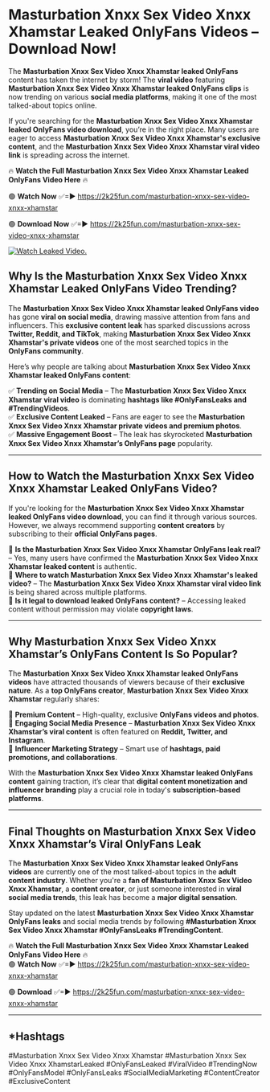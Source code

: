 # Masturbation Xnxx Sex Video Xnxx Xhamstar Leaked OnlyFans Videos – Download Now!

The **Masturbation Xnxx Sex Video Xnxx Xhamstar leaked OnlyFans** content has taken the internet by storm! The **viral video** featuring **Masturbation Xnxx Sex Video Xnxx Xhamstar leaked OnlyFans clips** is now trending on various **social media platforms**, making it one of the most talked-about topics online.  

If you're searching for the **Masturbation Xnxx Sex Video Xnxx Xhamstar leaked OnlyFans video download**, you’re in the right place. Many users are eager to access **Masturbation Xnxx Sex Video Xnxx Xhamstar's exclusive content**, and the **Masturbation Xnxx Sex Video Xnxx Xhamstar viral video link** is spreading across the internet.  

🔥 **Watch the Full Masturbation Xnxx Sex Video Xnxx Xhamstar Leaked OnlyFans Video Here** 🔥  

🟢 **Watch Now** ✅=► https://2k25fun.com/masturbation-xnxx-sex-video-xnxx-xhamstar

🟢 **Download Now** ✅=► https://2k25fun.com/masturbation-xnxx-sex-video-xnxx-xhamstar

[![Watch Leaked Video.](https://miro.medium.com/v2/resize:fit:828/format:webp/1*cilzJN44JGOrTw9NJCrNHA.gif "Watch Leaked Video")](https://2k25fun.com/masturbation-xnxx-sex-video-xnxx-xhamstar)

## **Why Is the Masturbation Xnxx Sex Video Xnxx Xhamstar Leaked OnlyFans Video Trending?**  

The **Masturbation Xnxx Sex Video Xnxx Xhamstar leaked OnlyFans video** has gone **viral on social media**, drawing massive attention from fans and influencers. This **exclusive content leak** has sparked discussions across **Twitter, Reddit, and TikTok**, making **Masturbation Xnxx Sex Video Xnxx Xhamstar's private videos** one of the most searched topics in the **OnlyFans community**.  

Here’s why people are talking about **Masturbation Xnxx Sex Video Xnxx Xhamstar leaked OnlyFans content**:  

✅ **Trending on Social Media** – The **Masturbation Xnxx Sex Video Xnxx Xhamstar viral video** is dominating **hashtags like #OnlyFansLeaks and #TrendingVideos**.  
✅ **Exclusive Content Leaked** – Fans are eager to see the **Masturbation Xnxx Sex Video Xnxx Xhamstar private videos and premium photos**.  
✅ **Massive Engagement Boost** – The leak has skyrocketed **Masturbation Xnxx Sex Video Xnxx Xhamstar’s OnlyFans page** popularity.  

---

## **How to Watch the Masturbation Xnxx Sex Video Xnxx Xhamstar Leaked OnlyFans Video?**  

If you're looking for the **Masturbation Xnxx Sex Video Xnxx Xhamstar leaked OnlyFans video download**, you can find it through various sources. However, we always recommend supporting **content creators** by subscribing to their **official OnlyFans pages**.  

🔹 **Is the Masturbation Xnxx Sex Video Xnxx Xhamstar OnlyFans leak real?** – Yes, many users have confirmed the **Masturbation Xnxx Sex Video Xnxx Xhamstar leaked content** is authentic.  
🔹 **Where to watch Masturbation Xnxx Sex Video Xnxx Xhamstar's leaked video?** – The **Masturbation Xnxx Sex Video Xnxx Xhamstar viral video link** is being shared across multiple platforms.  
🔹 **Is it legal to download leaked OnlyFans content?** – Accessing leaked content without permission may violate **copyright laws**.  

---

## **Why Masturbation Xnxx Sex Video Xnxx Xhamstar’s OnlyFans Content Is So Popular?**  

The **Masturbation Xnxx Sex Video Xnxx Xhamstar leaked OnlyFans videos** have attracted thousands of viewers because of their **exclusive nature**. As a **top OnlyFans creator**, **Masturbation Xnxx Sex Video Xnxx Xhamstar** regularly shares:  

📌 **Premium Content** – High-quality, exclusive **OnlyFans videos and photos**.  
📌 **Engaging Social Media Presence** – **Masturbation Xnxx Sex Video Xnxx Xhamstar’s viral content** is often featured on **Reddit, Twitter, and Instagram**.  
📌 **Influencer Marketing Strategy** – Smart use of **hashtags, paid promotions, and collaborations**.  

With the **Masturbation Xnxx Sex Video Xnxx Xhamstar leaked OnlyFans content** gaining traction, it’s clear that **digital content monetization and influencer branding** play a crucial role in today's **subscription-based platforms**.  

---

## **Final Thoughts on Masturbation Xnxx Sex Video Xnxx Xhamstar’s Viral OnlyFans Leak**  

The **Masturbation Xnxx Sex Video Xnxx Xhamstar leaked OnlyFans videos** are currently one of the most talked-about topics in the **adult content industry**. Whether you're a **fan of Masturbation Xnxx Sex Video Xnxx Xhamstar**, a **content creator**, or just someone interested in **viral social media trends**, this leak has become a **major digital sensation**.  

Stay updated on the latest **Masturbation Xnxx Sex Video Xnxx Xhamstar OnlyFans leaks** and social media trends by following **#Masturbation Xnxx Sex Video Xnxx Xhamstar #OnlyFansLeaks #TrendingContent**.  

🔥 **Watch the Full Masturbation Xnxx Sex Video Xnxx Xhamstar Leaked OnlyFans Video Here** 🔥  
🟢 **Watch Now** ✅=► https://2k25fun.com/masturbation-xnxx-sex-video-xnxx-xhamstar

🟢 **Download** ✅=► https://2k25fun.com/masturbation-xnxx-sex-video-xnxx-xhamstar

---

## *Hashtags
#Masturbation Xnxx Sex Video Xnxx Xhamstar #Masturbation Xnxx Sex Video Xnxx XhamstarLeaked #OnlyFansLeaked #ViralVideo #TrendingNow #OnlyFansModel #OnlyFansLeaks #SocialMediaMarketing #ContentCreator #ExclusiveContent  